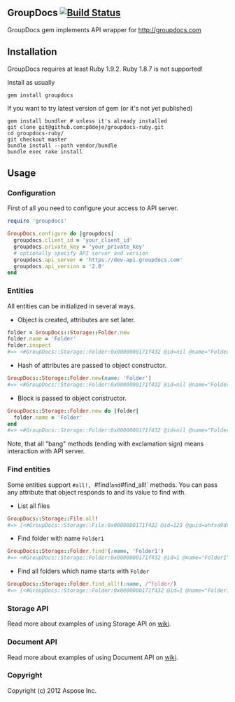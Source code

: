 ## GroupDocs [![Build Status](https://secure.travis-ci.org/p0deje/groupdocs-ruby.png)](http://travis-ci.org/p0deje/groupdocs-ruby)

GroupDocs gem implements API wrapper for http://groupdocs.com

## Installation

GroupDocs requires at least Ruby 1.9.2. Ruby 1.8.7 is not supported!

Install as usually

    gem install groupdocs

If you want to try latest version of gem (or it's not yet published)

    gem install bundler # unless it's already installed
    git clone git@github.com:p0deje/groupdocs-ruby.git
    cd groupdocs-ruby/
    git checkout master
    bundle install --path vendor/bundle
    bundle exec rake install

## Usage

### Configuration

First of all you need to configure your access to API server.

```ruby
require 'groupdocs'

GroupDocs.configure do |groupdocs|
  groupdocs.client_id = 'your_client_id'
  groupdocs.private_key = 'your_private_key'
  # optionally specify API server and version
  groupdocs.api_server = 'https://dev-api.groupdocs.com'
  groupdocs.api_version = '2.0'
end
```

### Entities

All entities can be initialized in several ways.

* Object is created, attributes are set later.

```ruby
folder = GroupDocs::Storage::Folder.new
folder.name = 'Folder'
folder.inspect
#=> <#GroupDocs::Storage::Folder:0x0000000171f432 @id=nil @name="Folder" @url="">
```

* Hash of attributes are passed to object constructor.

```ruby
GroupDocs::Storage::Folder.new(name: 'Folder')
#=> <#GroupDocs::Storage::Folder:0x0000000171f432 @id=nil @name="Folder" @url="">
```

* Block is passed to object constructor.

```ruby
GroupDocs::Storage::Folder.new do |folder|
  folder.name = 'Folder'
end
#=> <#GroupDocs::Storage::Folder:0x0000000171f432 @id=nil @name="Folder" @url="">
```

Note, that all "bang" methods (ending with exclamation sign) means interaction with API server.

### Find entities

Some entities support `#all!, `#find!` and `#find_all!` methods. You can pass any attribute that object responds to and its value to find with.

* List all files

```ruby
GroupDocs::Storage::File.all!
#=> [<#GroupDocs::Storage::File:0x0000000171f432 @id=123 @guid=uhfsa9dry29rhfodn @name="resume.pdf" @url="http://groupdocs.com">, <#GroupDocs::Storage::File:0x0000000171f498 @id=456 @guid=soif97sr9u24bfosd9 @name="CV.doc" @url="http://groupdocs.com">]
```

* Find folder with name `Folder1`

```ruby
GroupDocs::Storage::Folder.find!(:name, 'Folder1')
#=> <#GroupDocs::Storage::Folder:0x0000000171f432 @id=1 @name="Folder1" @url="http://groupdocs.com">
```

* Find all folders which name starts with `Folder`

```ruby
GroupDocs::Storage::Folder.find_all!(:name, /^Folder/)
#=> [<#GroupDocs::Storage::Folder:0x0000000171f432 @id=1 @name="Folder1" @url="http://groupdocs.com">, <#GroupDocs::Storage::Folder:0x0000000171f467 @id=2 @name="Folder2" @url="http://groupdocs.com">]
```

### Storage API

Read more about examples of using Storage API on [wiki](https://github.com/p0deje/groupdocs-ruby/wiki/Storage-API).

### Document API

Read more about examples of using Document API on [wiki](https://github.com/p0deje/groupdocs-ruby/wiki/Document-API).

### Copyright

Copyright (c) 2012 Aspose Inc.
